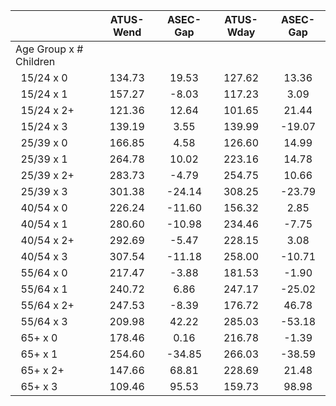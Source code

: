 
|                      |    ATUS-Wend |     ASEC-Gap |    ATUS-Wday |     ASEC-Gap |
| -------------------- | :----------: | :----------: | :----------: | :----------: |
| Age Group x # Children |              |              |              |              |
| &nbsp;&nbsp;15/24 x 0 |       134.73 |        19.53 |       127.62 |        13.36 |
| &nbsp;&nbsp;15/24 x 1 |       157.27 |        -8.03 |       117.23 |         3.09 |
| &nbsp;&nbsp;15/24 x 2+ |       121.36 |        12.64 |       101.65 |        21.44 |
| &nbsp;&nbsp;15/24 x 3 |       139.19 |         3.55 |       139.99 |       -19.07 |
| &nbsp;&nbsp;25/39 x 0 |       166.85 |         4.58 |       126.60 |        14.99 |
| &nbsp;&nbsp;25/39 x 1 |       264.78 |        10.02 |       223.16 |        14.78 |
| &nbsp;&nbsp;25/39 x 2+ |       283.73 |        -4.79 |       254.75 |        10.66 |
| &nbsp;&nbsp;25/39 x 3 |       301.38 |       -24.14 |       308.25 |       -23.79 |
| &nbsp;&nbsp;40/54 x 0 |       226.24 |       -11.60 |       156.32 |         2.85 |
| &nbsp;&nbsp;40/54 x 1 |       280.60 |       -10.98 |       234.46 |        -7.75 |
| &nbsp;&nbsp;40/54 x 2+ |       292.69 |        -5.47 |       228.15 |         3.08 |
| &nbsp;&nbsp;40/54 x 3 |       307.54 |       -11.18 |       258.00 |       -10.71 |
| &nbsp;&nbsp;55/64 x 0 |       217.47 |        -3.88 |       181.53 |        -1.90 |
| &nbsp;&nbsp;55/64 x 1 |       240.72 |         6.86 |       247.17 |       -25.02 |
| &nbsp;&nbsp;55/64 x 2+ |       247.53 |        -8.39 |       176.72 |        46.78 |
| &nbsp;&nbsp;55/64 x 3 |       209.98 |        42.22 |       285.03 |       -53.18 |
| &nbsp;&nbsp;65+ x 0  |       178.46 |         0.16 |       216.78 |        -1.39 |
| &nbsp;&nbsp;65+ x 1  |       254.60 |       -34.85 |       266.03 |       -38.59 |
| &nbsp;&nbsp;65+ x 2+ |       147.66 |        68.81 |       228.69 |        21.48 |
| &nbsp;&nbsp;65+ x 3  |       109.46 |        95.53 |       159.73 |        98.98 |

